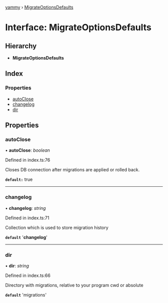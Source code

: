 [yammy](../README.md) › [MigrateOptionsDefaults](migrateoptionsdefaults.md)

# Interface: MigrateOptionsDefaults

## Hierarchy

* **MigrateOptionsDefaults**

## Index

### Properties

* [autoClose](migrateoptionsdefaults.md#autoclose)
* [changelog](migrateoptionsdefaults.md#changelog)
* [dir](migrateoptionsdefaults.md#dir)

## Properties

###  autoClose

• **autoClose**: *boolean*

Defined in index.ts:76

Closes DB connection after migrations are applied or rolled back.

**`default:`** true

___

###  changelog

• **changelog**: *string*

Defined in index.ts:71

Collection which is used to store migration history

**`default`** '__changelog__'

___

###  dir

• **dir**: *string*

Defined in index.ts:66

Directory with migrations, relative to your program cwd or absolute

**`default`** 'migrations'
